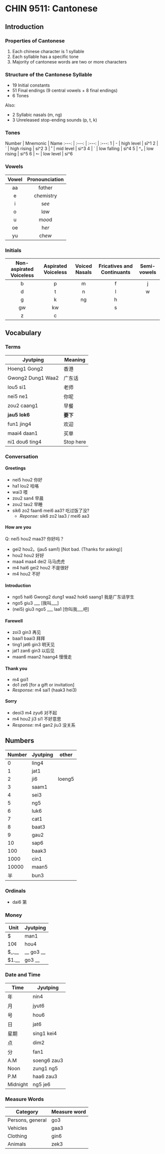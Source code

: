 # CHIN 9511: Cantonese

## Introduction
### Properties of Cantonese
1. Each chinese character is 1 syllable
2. Each syllable has a specific tone
3. Majority of cantonese words are two or more characters

### Structure of the Cantonese Syllable
- 19 Initial constants
- 51 Final endings (9 central vowels + 8 final endings)
- 6 Tones

Also:

- 2 Syllabic nasals (m, ng)
- 3 Unreleased stop-ending sounds (p, t, k)

### Tones
Number | Mnemonic | Name
:---: | :---: | :---: | :---:
1 | - | high level | sī^1
2 | ´ | high rising | sí^2
3 | ˚ | mid level | si^3
4 | ` | low falling | sì^4
5 | ^ᵥ | low rising | si^5
6 | ↼ | low level | si^6

### Vowels
Vowel | Pronounciation
:---: | :---:
aa | f*a*ther
e | ch*e*mistry
i | s*ee*
o | l*aw*
u | m*oo*d
oe | h*er*
yu | ch*ew*

### Initials
Non-aspirated Voiceless | Aspirated Voiceless | Voiced Nasals | Fricatives and Continuants | Semi-vowels
:-: | :-: | :-: | :-: | :-:
b | p | m | f | j
d | t | n | l | w
g | k | ng | h
gw | kw | | s
z | c

## Vocabulary
### Terms
Jyutping | Meaning
--- | ---
Hoeng1 Gong2 | 香港
Gwong2 Dung1 Waa2 | 广东话
lou5 si1 | 老师
nei5 ne1 | 你呢
zou2 caang1 | 早餐
**jau5 lok6** | **要下**
fun1 jing4 | 欢迎
maai4 daan1 | 买单
ni1 dou6 ting4 | Stop here

### Conversation
#### Greetings
- nei5 hou2 你好
- ha1 lou2 哈咯
- wai3 喂
- zou2 san4 早晨
- zou2 tau2 早睡
- sik6 zo2 faan6 mei6 aa3? 吃过饭了没?
    - _Reponse:_ sik6 zo2 laa3 / mei6 aa3

#### How are you
Q: nei5 hou2 maa3? 你好吗？

- gei2 hou2。(jau5 sam1) [Not bad. (Thanks for asking)]
- hou2 hou2 好好
- maa4 maa4 dei2 马马虎虎
- m4 hai6 gei2 hou2 不是很好
- m4 hou2 不好

#### Introduction
- ngo5 hai6 Gwong2 dung1 waa2 hok6 saang1 我是广东话学生
- ngo5 giu3 ___ [我叫___]
- (nei5) giu3 ngo5 ___ laa1 [你叫我___吧]

#### Farewell
- zoi3 gin3 再见
- baai1 baai3 拜拜
- ting1 jat6 gin3 明天见
- jat1 zan6 gin3 以后见
- maan6 maan2 haang4 慢慢走

#### Thank you
- m4 goi1
- do1 ze6 [for a gift or invitation]
- _Response:_ m4 sai1 (haak3 hei3)

#### Sorry
- deoi3 m4 zyu6 对不起
- m4 hou2 ji3 si1 不好意思
- _Response:_ m4 gan2 jiu3 没关系

## Numbers
Number | Jyutping | other
--- | --- | ---
0 | ling4
1 | jat1
2 | ji6 | loeng5
3 | saam1
4 | sei3
5 | ng5
6 | luk6
7 | cat1
8 | baat3
9 | gau2
10 | sap6
100 | baak3
1000 | cin1
10000 | maan5
半 | bun3

### Ordinals
- dai6 第

### Money
Unit | Jyutping
--- | ---
$ | man1
10¢ | hou4
$\_.__ | __ go3 __ 
$1.__ | go3 __

### Date and Time
Time | Jyutping
--- | ---
年 | nin4
月 | jyut6
号 | hou6
日 | jat6
星期 | sing1 kei4
点 | dim2
分 | fan1
A.M | soeng6 zau3
Noon | zung1 ng5
P.M | haa6 zau3
Midnight | ng5 je6

### Measure Words
Category | Measure word
--- | ---
Persons, general | go3
Vehicles | gaa3
Clothing | gin6
Animals | zek3


